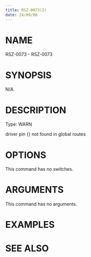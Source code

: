 ```yaml
---
title: RSZ-0073(2)
date: 24/09/08
---
```


# NAME

RSZ-0073 - RSZ-0073

# SYNOPSIS

N/A.

# DESCRIPTION

Type: WARN

driver pin {} not found in global routes

# OPTIONS

This command has no switches.

# ARGUMENTS

This command has no arguments.

# EXAMPLES

# SEE ALSO
